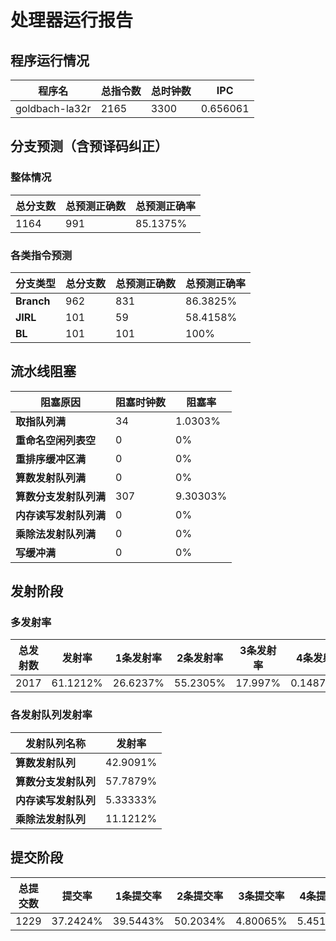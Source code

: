 # 处理器运行报告
## 程序运行情况
|程序名|总指令数|总时钟数|IPC|
|---|---|---|---|
|goldbach-la32r|2165|3300|0.656061|

## 分支预测（含预译码纠正）
### 整体情况
|总分支数|总预测正确数|总预测正确率|
|---|---|---|
|1164|991|85.1375%|

### 各类指令预测
|分支类型|总分支数|总预测正确数|总预测正确率|
|---|---|---|---|
|**Branch**| 962 | 831 | 86.3825%|
|**JIRL**| 101 | 59 | 58.4158%|
|**BL**| 101 | 101 | 100%|

## 流水线阻塞
|阻塞原因|阻塞时钟数|阻塞率|
|---|---|---|
|**取指队列满**| 34 | 1.0303%|
|**重命名空闲列表空**|0 | 0%|
|**重排序缓冲区满**|0 | 0%|
|**算数发射队列满**|0 | 0%|
|**算数分支发射队列满**|307 | 9.30303%|
|**内存读写发射队列满**|0 | 0%|
|**乘除法发射队列满**|0 | 0%|
|**写缓冲满**|0 | 0%|

## 发射阶段
### 多发射率
|总发射数|发射率|1条发射率|2条发射率|3条发射率|4条发射率|
|---|---|---|---|---|---|
|2017|61.1212%|26.6237%|55.2305%|17.997%|0.148736%|

### 各发射队列发射率
|发射队列名称|发射率|
|---|---|
|**算数发射队列**|42.9091%|
|**算数分支发射队列**|57.7879%|
|**内存读写发射队列**|5.33333%|
|**乘除法发射队列**|11.1212%|

## 提交阶段
|总提交数|提交率|1条提交率|2条提交率|3条提交率|4条提交率|
|---|---|---|---|---|---|
|1229|37.2424%|39.5443%|50.2034%|4.80065%|5.45159%|
